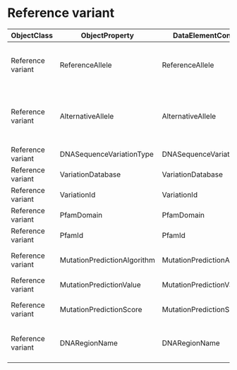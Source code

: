 # Reference variant

| ObjectClass | ObjectProperty | DataElementConcept | IdDataElementConcept | DataElementConceptDefFR | DataElementConceptDefEN |
| ----------- | -------------- | ------------------ | -------------------- | ----------------------- | ----------------------- |
| Reference variant | ReferenceAllele | ReferenceAllele | O53 |  | Plus strand reference allele at this position. Include the sequence deleted for a deletion, or "-" for an insertion. |
| Reference variant | AlternativeAllele | AlternativeAllele | O54 |  | Plus strand observed alternative allele at this position. Include the sequence inserted for a insertion, or "-" for a deletion. |
| Reference variant | DNASequenceVariationType | DNASequenceVariationType | O55 |  | Codified type of the DNA sequence variation |
| Reference variant | VariationDatabase | VariationDatabase | O56 |  | Name of the variation database |
| Reference variant | VariationId | VariationId | O57 |  | Identifier for variant in the variation database |
| Reference variant | PfamDomain | PfamDomain | O58 |  | Pfams domains related to alteration position |
| Reference variant | PfamId | PfamId | O59 |  | Identifier of Pfams domains related to alteration position |
| Reference variant | MutationPredictionAlgorithm | MutationPredictionAlgorithm | O63 |  | Algorithm to predict the variation effect over the protein |
| Reference variant | MutationPredictionValue | MutationPredictionValue | O64 |  | Prediction of the variation effect over the protein |
| Reference variant | MutationPredictionScore | MutationPredictionScore | O65 |  | Level of confidence of the prediction of the variation effect over the protein |
| Reference variant | DNARegionName | DNARegionName | O66 |  | Human readable name for the region of interest related to the transcript (eg: exon1, intron1, UTR3') |